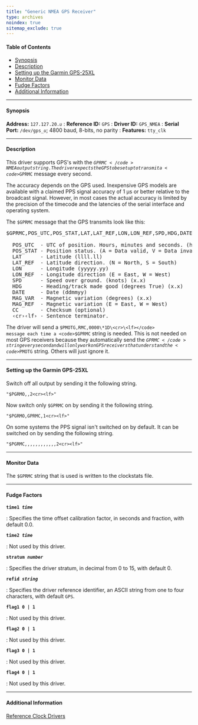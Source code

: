```yaml
---
title: "Generic NMEA GPS Receiver"
type: archives
noindex: true 
sitemap_exclude: true
---
```


#### Table of Contents

*   [Synopsis](/documentation/3-5.93e/driver20/#synopsis)
*   [Description](/documentation/3-5.93e/driver20/#description)
*   [Setting up the Garmin GPS-25XL](/documentation/3-5.93e/driver20/#setting-up-the-garmin-gps-25xl)
*   [Monitor Data](/documentation/3-5.93e/driver20/#monitor-data)
*   [Fudge Factors](/documentation/3-5.93e/driver20/#fudge-factors)
*   [Additional Information](/documentation/3-5.93e/driver20/#additional-information)

* * *

#### Synopsis

**Address:** <code>127.127.20._u_</code> 
: **Reference ID:** <code>GPS</code>
: **Driver ID:** <code>GPS_NMEA</code>
: **Serial Port:** <code>/dev/gps\__u_</code>; 4800 baud, 8-bits, no parity
: **Features:** <code>tty_clk</code>

* * *

#### Description

This driver supports GPS's with the <code>$GPRMC</code> NMEA output string. The driver expects the GPS to be set up to transmit a <code>$GPRMC</code> message every second. 

The accuracy depends on the GPS used. Inexpensive GPS models are available with a claimed PPS signal accuracy of 1 μs or better relative to the broadcast signal. However, in most cases the actual accuracy is limited by the precision of the timecode and the latencies of the serial interface and operating system.

The <code>$GPRMC</code> message that the GPS transmits look like this:

<pre>$GPRMC,POS_UTC,POS_STAT,LAT,LAT_REF,LON,LON_REF,SPD,HDG,DATE,MAG_VAR,MAG_REF*CC&lsaquo;cr&rsaquo;&lsaquo;lf&rsaquo;

  POS_UTC  - UTC of position. Hours, minutes and seconds. (hhmmss)
  POS_STAT - Position status. (A = Data valid, V = Data invalid)
  LAT      - Latitude (llll.ll)
  LAT_REF  - Latitude direction. (N = North, S = South)
  LON      - Longitude (yyyyy.yy)
  LON_REF  - Longitude direction (E = East, W = West)
  SPD      - Speed over ground. (knots) (x.x)
  HDG      - Heading/track made good (degrees True) (x.x)
  DATE     - Date (ddmmyy)
  MAG_VAR  - Magnetic variation (degrees) (x.x)
  MAG_REF  - Magnetic variation (E = East, W = West)
  CC       - Checksum (optional)
  &lsaquo;cr&rsaquo;&lsaquo;lf&rsaquo; - Sentence terminator.
</pre>

The driver will send a <code>$PMOTG,RMC,0000\*1D\<cr>\<lf></code> message each time a <code>$GPRMC</code> string is needed. This is not needed on most GPS receivers because they automatically send the <code>$GPRMC</code> string every second and will only work on GPS receivers that understand the <code>$PMOTG</code> string. Others will just ignore it.

* * *

#### Setting up the Garmin GPS-25XL

Switch off all output by sending it the following string.

<code>"$PGRMO,,2\<cr>\<lf>"</code>

Now switch only <code>$GPRMC</code> on by sending it the following string.

<code>"$PGRMO,GPRMC,1\<cr>\<lf>"</code>

On some systems the PPS signal isn't switched on by default. It can be switched on by sending the following string.

<code>"$PGRMC,,,,,,,,,,,,2\<cr>\<lf>"</code>

* * *

#### Monitor Data

The <code>$GPRMC</code> string that is used is written to the clockstats file. 

* * *

#### Fudge Factors

<code>**time1 _time_**</code>

: Specifies the time offset calibration factor, in seconds and fraction, with default 0.0.

<code>**time2 _time_**</code>

: Not used by this driver.

<code>**stratum _number_**</code>

: Specifies the driver stratum, in decimal from 0 to 15, with default 0.

<code>**refid _string_**</code>

: Specifies the driver reference identifier, an ASCII string from one to four characters, with default <code>GPS</code>.

<code>**flag1 0 | 1**</code>

: Not used by this driver.

<code>**flag2 0 | 1**</code>

: Not used by this driver.

<code>**flag3 0 | 1**</code>

: Not used by this driver.

<code>**flag4 0 | 1**</code>

: Not used by this driver.

* * *

#### Additional Information

[Reference Clock Drivers](/documentation/3-5.93e/refclock/)